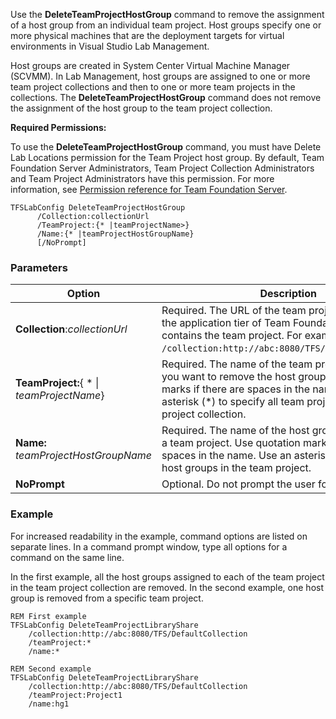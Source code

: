 
Use the **DeleteTeamProjectHostGroup** command to remove the assignment
of a host group from an individual team project. Host groups specify one
or more physical machines that are the deployment targets for virtual
environments in Visual Studio Lab Management.

Host groups are created in System Center Virtual Machine Manager
(SCVMM). In Lab Management, host groups are assigned to one or more team
project collections and then to one or more team projects in the
collections. The **DeleteTeamProjectHostGroup** command does not remove
the assignment of the host group to the team project collection.

**Required Permissions:**

To use the **DeleteTeamProjectHostGroup** command, you must have Delete
Lab Locations permission for the Team Project host group. By default,
Team Foundation Server Administrators, Team Project Collection
Administrators and Team Project Administrators have this permission. For
more information, see [Permission reference for Team Foundation Server](/vsts/security/permissions.md).

    TFSLabConfig DeleteTeamProjectHostGroup
          /Collection:collectionUrl
          /TeamProject:{* |teamProjectName>}
          /Name:{* |teamProjectHostGroupName}
          [/NoPrompt]


### Parameters

| Option | Description |
| --- | --- |
| **Collection**:*collectionUrl* | Required. The URL of the team project collection on the application tier of Team Foundation Server that contains the team project. For example, ```/collection:http://abc:8080/TFS/DefaultCollection```.  |
| **TeamProject:**{ * &#124; *teamProjectName*} | Required. The name of the team project from which you want to remove the host group. Use quotation marks if there are spaces in the name. Use an asterisk (*) to specify all team projects in the team project collection. |
| **Name:** *teamProjectHostGroupName* | Required. The name of the host group to delete from a team project. Use quotation marks if there are spaces in the name. Use an asterisk (*) to specify all host groups in the team project. |
| **NoPrompt** | Optional. Do not prompt the user for confirmation. |


### Example 

For increased readability in the example, command options are listed on
separate lines. In a command prompt window, type all options for a
command on the same line.

In the first example, all the host groups assigned to each of the team
project in the team project collection are removed. In the second
example, one host group is removed from a specific team project.


    REM First example
    TFSLabConfig DeleteTeamProjectLibraryShare
        /collection:http://abc:8080/TFS/DefaultCollection
        /teamProject:*
        /name:*

    REM Second example
    TFSLabConfig DeleteTeamProjectLibraryShare
        /collection:http://abc:8080/TFS/DefaultCollection
        /teamProject:Project1
        /name:hg1


